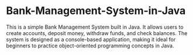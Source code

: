 # Bank-Management-System-in-Java
 This is a simple Bank Management System built in Java. It allows users to create accounts, deposit money, withdraw funds, and check balances. The system is designed as a console-based application, making it ideal for beginners to practice object-oriented programming concepts in Java.
